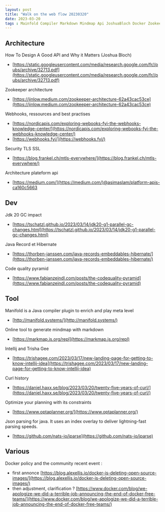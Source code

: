 ```yaml
---
layout: post
title: "Walk on the web flow 20230320"
date: 2023-03-20 
tags : Mainfold Compiler Markdown Mindmap Api JoshuaBloch Docker Zookeeper Java20 Garbagecollector Intellij Trishagee Curl Optaplanner Planning JParse Parsing Record Hibernate Webhook Quality Tls Ssl Plateform
---
```


## Architecture  

How To Design A Good API and Why it Matters (Joshua Bloch)    
* [https://static.googleusercontent.com/media/research.google.com/fr//pubs/archive/32713.pdf](https://static.googleusercontent.com/media/research.google.com/fr//pubs/archive/32713.pdf)

Zookeeper architecture   
* [https://jinlow.medium.com/zookeeper-architecture-62a43cac53ce](https://jinlow.medium.com/zookeeper-architecture-62a43cac53ce)    

Webhooks, ressources and best practises    
* [https://nordicapis.com/exploring-webooks-fyi-the-webhooks-knowledge-center/](https://nordicapis.com/exploring-webooks-fyi-the-webhooks-knowledge-center/)   
* [https://webhooks.fyi/](https://webhooks.fyi/)    

Security TLS SSL    
* [https://blog.frankel.ch/mtls-everywhere/](https://blog.frankel.ch/mtls-everywhere/)    

Architecture plateform api    
* [https://medium.com/](https://medium.com/)@asimaslam/platform-apis-ca160c5663   

## Dev   

Jdk 20 GC impact    
* [https://tschatzl.github.io/2023/03/14/jdk20-g1-parallel-gc-changes.html](https://tschatzl.github.io/2023/03/14/jdk20-g1-parallel-gc-changes.html)    

Java Record et Hibernate   
* [https://thorben-janssen.com/java-records-embeddables-hibernate/](https://thorben-janssen.com/java-records-embeddables-hibernate/)     

Code quality pyramid   
* [https://www.fabianzeindl.com/posts/the-codequality-pyramid](https://www.fabianzeindl.com/posts/the-codequality-pyramid)   

## Tool   

Manifold is a Java compiler plugin to enrich and play meta level     
* [http://manifold.systems/](http://manifold.systems/)    

Online tool to generate mindmap with markdown    
* [https://markmap.js.org/repl](https://markmap.js.org/repl)   

Intellij and Trisha Gee   
* [https://trishagee.com/2023/03/17/new-landing-page-for-getting-to-know-intellij-idea](https://trishagee.com/2023/03/17/new-landing-page-for-getting-to-know-intellij-idea)   

Curl history   
* [https://daniel.haxx.se/blog/2023/03/20/twenty-five-years-of-curl/](https://daniel.haxx.se/blog/2023/03/20/twenty-five-years-of-curl/)    

Optimize your planning with its constraints   
* [https://www.optaplanner.org/](https://www.optaplanner.org/)    

Json parsing for java. It uses an index overlay to deliver lightning-fast parsing speeds.    
* [https://github.com/nats-io/jparse](https://github.com/nats-io/jparse)    

## Various

Docker policy and the community recent event :   
* first annonce [https://blog.alexellis.io/docker-is-deleting-open-source-images/](https://blog.alexellis.io/docker-is-deleting-open-source-images/)    
* then adjustment, clarification ? [https://www.docker.com/blog/we-apologize-we-did-a-terrible-job-announcing-the-end-of-docker-free-teams/](https://www.docker.com/blog/we-apologize-we-did-a-terrible-job-announcing-the-end-of-docker-free-teams/)   
 
